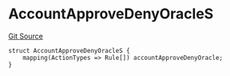 # AccountApproveDenyOracleS
[Git Source](https://github.com/thrackle-io/tron/blob/bcbcc01a5b28a551282aabeb3b2db849eb2ab94f/src/client/token/handler/diamond/RuleStorage.sol)


```solidity
struct AccountApproveDenyOracleS {
    mapping(ActionTypes => Rule[]) accountApproveDenyOracle;
}
```


